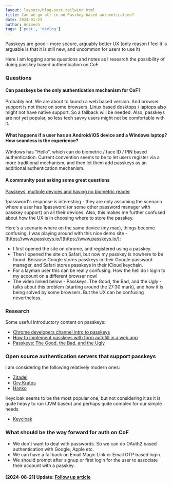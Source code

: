 ```yaml
---
layout: layouts/blog-post-tailwind.html
title: Can we go all in on Passkey based authentication?
date: 2024-01-23
author: Animesh
tags: ['post', 'devlog']
---
```

Passkeys are good - more secure, arguably better UX (only reason I feel it is arguable is that it is still new, 
and uncommon for users to use it)

Here I am logging some questions and notes as I research the possibility of doing passkey based authentication on CoF.

### Questions

#### Can passkeys be the only authentication mechanism for CoF?
Probably not. We are about to launch a web based version. And browser support is not there on some browsers. 
Linux based desktops / laptops also might not have native support. So a fallback will be needed. Also, passkeys
are not yet popular, so less tech savvy users might not be comfortable with it.

#### What happens if a user has an Android/iOS device and a Windows laptop? How seamless is the experience? 
Windows has "Hello", which can do biometric / face ID / PIN based authentication. Current convention seems to 
be to let users register via a more traditional mechanism, and then let them add passkeys as an additional
authentication mechanism.

#### A community post asking some great questions 
[Passkeys, multiple devices and having no biometric reader](https://1password.community/discussion/140654/passkeys-multiple-devices-and-having-no-biometric-reader)

1password's response is interesting - they are only assuming the scenario where a user has 1password (or some other 
password manager with passkey support) on all their devices. Also, this makes me further confused about how the UX
is in choosing where to store the passkey. 

Here's a scenario where on the same device (my mac), things become confusing. I was playing around with this nice
demo site - [https://www.passkeys.io/](https://www.passkeys.io/):
- I first opened the site on chrome, and registered using a passkey.
- Then I opened the site on Safari, but now my passkey is nowhere to be found. Because Google stores passkeys 
  in their Google password manager, and Safari stores passkeys in their iCloud keychain.
- For a layman user this can be really confusing. How the hell do I login to my account on a different 
  browser now!
- The video linked below - Passkeys: The Good, the Bad, and the Ugly - talks about this problem (starting around the 
  27:30 mark), and how it is being solved by some browsers. But the UX can be confusing nevertheless.

### Research

Some useful introductory content on passkeys:
- [Chrome developers channel intro to passkeys](https://www.youtube.com/watch?v=SF8ueIn2Nlc)
- [How to implement passkeys with form autofill in a web app](https://www.youtube.com/watch?v=_qSCYiU_Yr4)
- [Passkeys: The Good, the Bad, and the Ugly](https://www.youtube.com/watch?v=knrEje81f68)

### Open source authentication servers that support passkeys

I am considering the following relatively modern ones:
- [Zitadel](https://github.com/zitadel/zitadel)
- [Ory Kratos](https://github.com/ory/kratos)
- [Hanko](https://github.com/teamhanko/hanko)

Keycloak seems to be the most popular one, but not considering it as it is quite heavy to run (JVM based) and
perhaps quite complex for our simple needs
- [Keycloak](https://github.com/keycloak/keycloak)

### What should be the way forward for auth on CoF

- We don't want to deal with passwords. So we can do OAuth2 based authentication with Google, Apple etc.
- We can have a fallback on Email Magic Link or Email OTP based login.
- We should prompt after signup or first login for the user to associate their account with a passkey.

#### [2024-08-21] Update: [Follow up article](/posts/passkeys-wtf)
